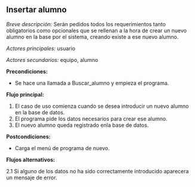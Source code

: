 **Insertar alumno**
---

*Breve descripción:* Serán pedidos todos los requerimientos tanto obligatorios como opcionales
                     que se rellenan a la hora de crear un nuevo alumno en la base por el sistema,
                     creando existe a ese nuevo alumno.

*Actores principales:* usuario

*Actores secundarios:* equipo, alumno

**Precondiciones:**

* Se hace una llamada a Buscar_alumno y empieza el programa.

**Flujo principal:**

1. El caso de uso comienza cuando se desea introducir un nuevo alumno en la base de datos.
2. El programa pide los datos necesarios para crear ese alumno.
3. El nuevo alumno queda registrado enla base de datos.

**Postcondiciones:**

* Carga el menú de programa de nuevo.

**Flujos alternativos:**

2.1 Si alguno de los datos no ha sido correctamente introducido aparecera un mensaje de error.

